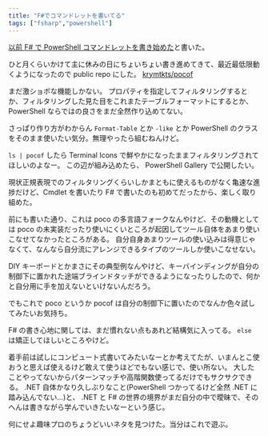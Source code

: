 ```yaml
---
title: "F#でコマンドレットを書いてる"
tags: ["fsharp","powershell"]
---
```


[以前 F# で PowerShell コマンドレットを書き始めた](/posts/2022-05-07-start-to-write-cmdlet-by-fsharp.html)と書いた。

ひと月くらいかけて主に休みの日にちょいちょい書き進めてきて、最近最低限動くようになったので public repo にした。
[krymtkts/pocof](https://github.com/krymtkts/pocof)

まだ激ショボな機能しかない。
プロパティを指定してフィルタリングするとか、フィルタリングした見た目をこれまたテーブルフォーマットにするとか、 PowerShell ならではの良さをまだ全然作り込めてない。

さっぱり作り方がわからん `Format-Table` とか `-like` とか PowerShell のクラスをそのまま使いたい気分。無理やったら組むねんけど。

`ls | pocof` したら Terminal Icons で鮮やかになったままフィルタリングされてほしいのよなー。
この辺が組み込めたら、 PowerShell Gallery で公開したい。

現状正規表現でのフィルタリングくらいしかまともに使えるものがなく亀速な進捗だけど、Cmdlet を書いたり F# で書いたのも初めてだったから、楽しく取り組めた。

前にも書いた通り、これは poco の多言語フォークなんやけど、その動機としては poco の未実装だったり使いにくいところが起因してツール自体をあまり使いこなせてなかったところがある。
自分自身あまりツールの使い込みは得意じゃなくて、なんなら自分流にアレンジできるタイプのツールしか使いこなせない。

DIY キーボードとかまさにその典型例なんやけど、キーバインディングが自分の制御下に置かれた途端ブラインドタッチができるようになったりしたので、何かと自分用に手を加えないといけないんだろう。

でもこれで poco というか pocof は自分の制御下に置いたのでなんか色々試してみたいお気持ち。

F# の書き心地に関しては、まだ慣れない点もあれど結構気に入ってる。 `else` は矯正してほしいところやけど。

着手前は試しにコンピュート式書いてみたいなーとか考えてたが、いまんとこ使おうと思えば使えるけど敢えて使うほどでもない感じで、使い所ない。
大したことやってないからパターンマッチや高階関数使ってるだけでもサクサクできる。
.NET 自体かなり久しぶりなこと(PowerShell つかってるけど全然 .NET に踏み込んでない...)と、 .NET と F# の世界の境界がまだ自分の中で曖昧で、そのへんは書きながら学んでいきたいなーという感じ。

何にせよ趣味プロのちょうどいいネタを見つけた。当分はこれで遊ぶ。
